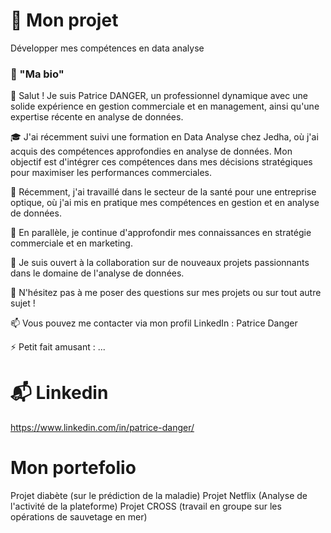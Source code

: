 # 🧑 Mon projet
Développer mes compétences en data analyse

### 🥷 "Ma bio"

👋 Salut ! Je suis Patrice DANGER, un professionnel dynamique avec une solide expérience en gestion commerciale et en management, ainsi qu'une expertise récente en analyse de données.<br>

🎓 J'ai récemment suivi une formation en Data Analyse chez Jedha, où j'ai acquis des compétences approfondies en analyse de données. Mon objectif est d'intégrer ces compétences dans mes décisions stratégiques pour maximiser les performances commerciales.<br>

💼 Récemment, j'ai travaillé dans le secteur de la santé pour une entreprise optique, où j'ai mis en pratique mes compétences en gestion et en analyse de données.<br>

🌱 En parallèle, je continue d'approfondir mes connaissances en stratégie commerciale et en marketing.<br>

🤝 Je suis ouvert à la collaboration sur de nouveaux projets passionnants dans le domaine de l'analyse de données.<br>

💬 N'hésitez pas à me poser des questions sur mes projets ou sur tout autre sujet !<br>

📫 Vous pouvez me contacter via mon profil LinkedIn : Patrice Danger<br>

⚡ Petit fait amusant : ...



# 📬 Linkedin

https://www.linkedin.com/in/patrice-danger/

# Mon portefolio

Projet diabète (sur le prédiction de la maladie)
Projet Netflix (Analyse de l'activité de la plateforme)
Projet CROSS (travail en groupe sur les opérations de sauvetage en mer)
